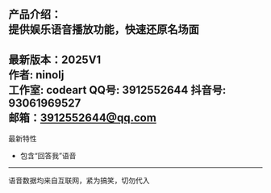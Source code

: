 产品介绍：  
提供娱乐语音播放功能，快速还原名场面
---
最新版本：2025V1  
作者: ninolj  
工作室: codeart
QQ号: 3912552644
抖音号: 93061969527  
邮箱：3912552644@qq.com  
---
最新特性
+ 包含“回答我”语音
---

语音数据均来自互联网，紧为搞笑，切勿代入
